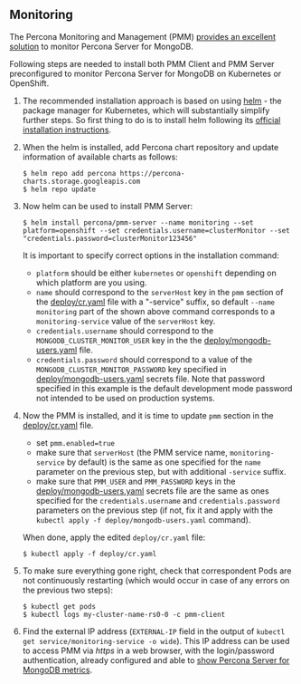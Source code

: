 Monitoring
------------------------------------------------

The Percona Monitoring and Management (PMM) [provides an excellent solution](https://www.percona.com/doc/percona-monitoring-and-management/index.html) to monitor Percona Server for MongoDB.

Following steps are needed to install both PMM Client and PMM Server preconfigured to monitor Percona Server for MongoDB on Kubernetes or OpenShift.

1. The recommended installation approach is based on using [helm](https://github.com/helm/helm) - the package manager for Kubernetes, which will substantially simplify further steps. So first thing to do is to install helm following its [official installation instructions](https://docs.helm.sh/using_helm/#installing-helm).

2. When the helm is installed, add Percona chart repository and update information of available charts as follows:

   ```
   $ helm repo add percona https://percona-charts.storage.googleapis.com
   $ helm repo update
   ```

3. Now helm can be used to install PMM Server:

   ```
   $ helm install percona/pmm-server --name monitoring --set platform=openshift --set credentials.username=clusterMonitor --set "credentials.password=clusterMonitor123456"
   ```
   It is important to specify correct options in the installation command:
   * `platform` should be either `kubernetes` or `openshift` depending on which platform are you using.
   * `name` should correspond to the `serverHost` key in the `pmm` section of the [deploy/cr.yaml](https://github.com/percona/percona-server-mongodb-operator/blob/master/deploy/cr.yaml) file with a "-service" suffix, so default `--name monitoring` part of the shown above command corresponds to a `monitoring-service` value of the `serverHost` key.
   * `credentials.username` should correspond to the `MONGODB_CLUSTER_MONITOR_USER` key in the the [deploy/mongodb-users.yaml](https://github.com/percona/percona-server-mongodb-operator/blob/master/deploy/mongodb-users.yaml) file.
   * `credentials.password` should correspond to a value of the `MONGODB_CLUSTER_MONITOR_PASSWORD` key specified in [deploy/mongodb-users.yaml](https://github.com/percona/percona-server-mongodb-operator/blob/master/deploy/mongodb-users.yaml) secrets file. Note that password specified in this example is the default development mode password not intended to be used on production systems.

4. Now the PMM is installed, and it is time to update ``pmm`` section in the [deploy/cr.yaml](https://github.com/percona/percona-server-mongodb-operator/blob/master/deploy/cr.yaml) file.
   * set `pmm.enabled=true`
   * make sure that `serverHost` (the PMM service name, `monitoring-service` by default) is the same as one specified for the `name` parameter on the previous step, but with additional `-service` suffix.
   * make sure that `PMM_USER` and `PMM_PASSWORD` keys in the [deploy/mongodb-users.yaml](https://github.com/percona/percona-server-mongodb-operator/blob/master/deploy/mongodb-users.yaml) secrets file are the same as ones specified for the `credentials.username` and `credentials.password` parameters on the previous step (if not, fix it and apply with the `kubectl apply -f deploy/mongodb-users.yaml` command).

   When done, apply the edited `deploy/cr.yaml` file:

      ```
      $ kubectl apply -f deploy/cr.yaml
      ```

5. To make sure everything gone right, check that correspondent Pods are not continuously restarting (which would occur in case of any errors on the previous two steps):

   ```
   $ kubectl get pods
   $ kubectl logs my-cluster-name-rs0-0 -c pmm-client
   ```

6. Find the external IP address (`EXTERNAL-IP` field in the output of `kubectl get service/monitoring-service -o wide`). This IP address can be used to access PMM via *https* in a web browser, with the login/password authentication, already configured and able to [show Percona Server for MongoDB metrics](https://www.percona.com/doc/percona-monitoring-and-management/index.metrics-monitor.dashboard.html#pmm-dashboard-mongodb-list).
